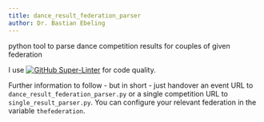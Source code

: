```yaml
---
title: dance_result_federation_parser
author: Dr. Bastian Ebeling
---
```


python tool to parse dance competition results for couples of given federation

I
use [![GitHub Super-Linter](https://github.com/Barry1/dance_result_federation_parser/actions/workflows/lintme.yml/badge.svg)](https://github.com/marketplace/actions/super-linter)
for code quality.

Further information to follow - but in short - just handover an event URL to `dance_result_federation_parser.py` or a
single competition URL to `single_result_parser.py`.
You can configure your relevant federation in the variable `thefederation`.
